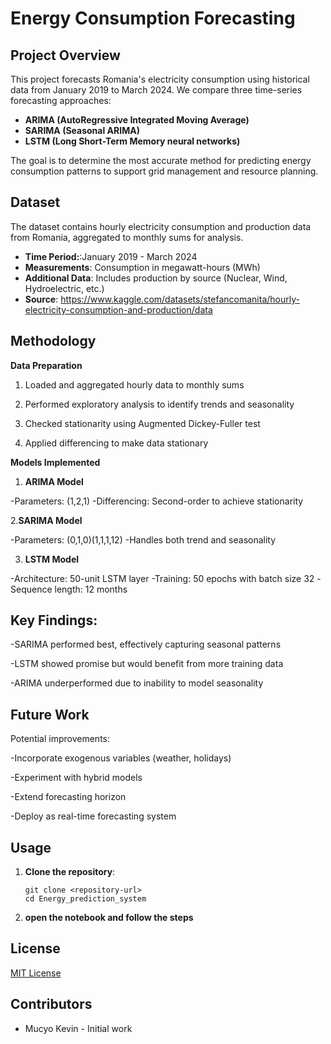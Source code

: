 # Energy Consumption Forecasting 

## Project Overview

This project forecasts Romania's electricity consumption using historical data from January 2019 to March 2024. We compare three time-series forecasting approaches:

- **ARIMA (AutoRegressive Integrated Moving Average)**
- **SARIMA (Seasonal ARIMA)**
- **LSTM (Long Short-Term Memory neural networks)**

The goal is to determine the most accurate method for predicting energy consumption patterns to support grid management and resource planning.

## Dataset

The dataset contains hourly electricity consumption and production data from Romania, aggregated to monthly sums for analysis.

- **Time Period:**:January 2019 - March 2024
- **Measurements**: Consumption in megawatt-hours (MWh)
- **Additional Data**:  Includes production by source (Nuclear, Wind, Hydroelectric, etc.)
- **Source**: https://www.kaggle.com/datasets/stefancomanita/hourly-electricity-consumption-and-production/data


## Methodology

**Data Preparation**
  1. Loaded and aggregated hourly data to monthly sums

  2. Performed exploratory analysis to identify trends and seasonality

  3. Checked stationarity using Augmented Dickey-Fuller test

  4. Applied differencing to make data stationary

**Models Implemented**

1. **ARIMA Model**
   
-Parameters: (1,2,1)
-Differencing: Second-order to achieve stationarity

2.**SARIMA Model**

-Parameters: (0,1,0)(1,1,1,12)
-Handles both trend and seasonality

3. **LSTM Model**
   
-Architecture: 50-unit LSTM layer
-Training: 50 epochs with batch size 32
-Sequence length: 12 months

## Key Findings:

-SARIMA performed best, effectively capturing seasonal patterns

-LSTM showed promise but would benefit from more training data

-ARIMA underperformed due to inability to model seasonality

## Future Work

Potential improvements:

-Incorporate exogenous variables (weather, holidays)

-Experiment with hybrid models

-Extend forecasting horizon

-Deploy as real-time forecasting system

## Usage

1. **Clone the repository**:
   ```
   git clone <repository-url>
   cd Energy_prediction_system
   ```

2. **open the notebook and follow the steps**
   

## License

[MIT License](LICENSE)

## Contributors

- Mucyo Kevin - Initial work 

